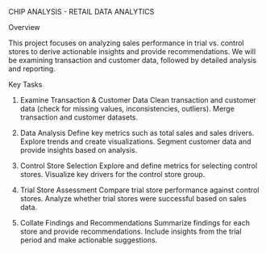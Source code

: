 CHIP ANALYSIS - RETAIL DATA ANALYTICS

Overview

This project focuses on analyzing sales performance in trial vs. control stores to derive actionable insights and provide recommendations. We will be examining transaction and customer data, followed by detailed analysis and reporting.

Key Tasks

1. Examine Transaction & Customer Data
Clean transaction and customer data (check for missing values, inconsistencies, outliers).
Merge transaction and customer datasets.

2. Data Analysis
Define key metrics such as total sales and sales drivers.
Explore trends and create visualizations.
Segment customer data and provide insights based on analysis.

3. Control Store Selection
Explore and define metrics for selecting control stores.
Visualize key drivers for the control store group.

4. Trial Store Assessment
Compare trial store performance against control stores.
Analyze whether trial stores were successful based on sales data.

5. Collate Findings and Recommendations
Summarize findings for each store and provide recommendations.
Include insights from the trial period and make actionable suggestions.
